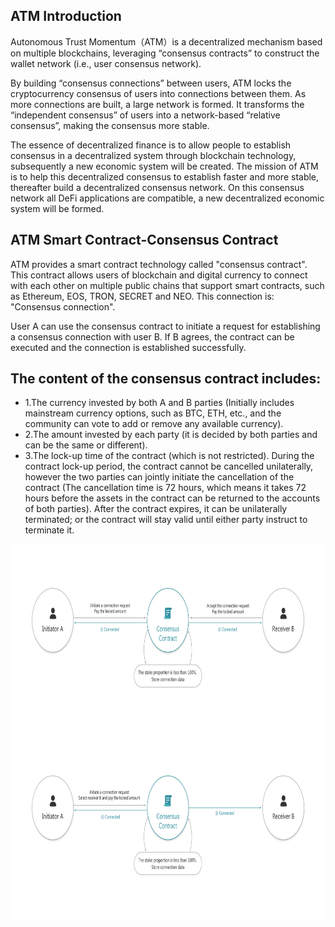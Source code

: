 ## ATM Introduction
Autonomous Trust Momentum（ATM）is a decentralized mechanism based on multiple blockchains, leveraging “consensus contracts” to construct the wallet network (i.e., user consensus network).

By building “consensus connections” between users, ATM locks the cryptocurrency consensus of users into connections between them. As more connections are built, a large network is formed. It transforms the “independent consensus” of users into a network-based “relative consensus”, making the consensus more stable.

The essence of decentralized finance is to allow people to establish consensus in a decentralized system through blockchain technology, subsequently a new economic system will be created. The mission of ATM is to help this decentralized consensus to establish faster and more stable, thereafter build a decentralized consensus network. On this consensus network all DeFi applications are compatible, a new decentralized economic system will be formed.




## ATM Smart Contract-Consensus Contract
ATM provides a smart contract technology called "consensus contract". This contract allows users of blockchain and digital currency to connect with each other on multiple public chains that support smart contracts, such as Ethereum, EOS, TRON, SECRET and NEO. This connection is: "Consensus connection".

User A can use the consensus contract to initiate a request for establishing a consensus connection with user B. If B agrees, the contract can be executed and the connection is established successfully.

## The content of the consensus contract includes:
  - 1.The currency invested by both A and B parties (Initially includes mainstream currency options, such as BTC, ETH, etc., and the community can vote to add or remove any available currency).
  - 2.The amount invested by each party (it is decided by both parties and can be the same or different).
  - 3.The lock-up time of the contract (which is not restricted). During the contract lock-up period, the contract cannot be cancelled unilaterally, however the two parties can jointly initiate the cancellation of the contract (The cancellation time is 72 hours, which means it takes 72 hours before the assets in the contract can be returned to the accounts of both parties). After the contract expires, it can be unilaterally terminated; or the contract will stay valid until either party instruct to terminate it. 

<div>
<img src="image/flow1.jpg" width = "860" height = "300" alt="图片" align=center />
</div>
<div>
<img src="image/flow2.jpg" width = "860" height = "300" alt="图片" align=center />
</div>

